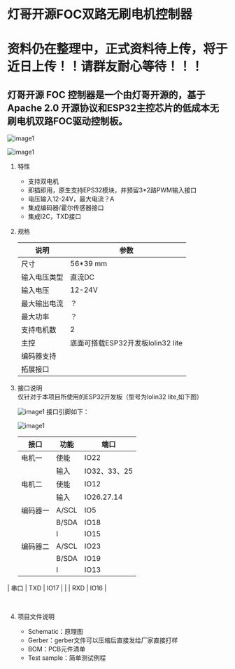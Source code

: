 

# 灯哥开源FOC双路无刷电机控制器

# **资料仍在整理中，正式资料待上传，将于近日上传！！请群友耐心等待！！！**

##   灯哥开源 FOC 控制器是一个由灯哥开源的，基于Apache 2.0 开源协议和ESP32主控芯片的低成本无刷电机双路FOC驱动控制板。

![image1](https://github.com/ToanTech/Deng-s-foc-controller/blob/main/pic/PAFOC_front.jpg)

![image1](https://github.com/ToanTech/Deng-s-foc-controller/blob/main/pic/PAFOC_back.jpg)

1. 特性

   * 支持双电机
   * 即插即用，原生支持EPS32模块，并预留3*2路PWM输入接口
   * 电压输入12-24V，最大电流？A
   * 集成编码器/霍尔传感器接口
   * 集成I2C，TXD接口

2. 规格

   | 说明         | 参数                              |
   | ------------ | --------------------------------- |
   | 尺寸         | 56*39 mm                          |
   | 输入电压类型 | 直流DC                            |
   | 输入电压     | 12-24V                            |
   | 最大输出电流 | ？                                |
   | 最大功率     | ？                                |
   | 支持电机数   | 2                                 |
   | 主控         | 底面可搭载ESP32开发板lolin32 lite |
   | 编码器支持   |                                   |
   | 拓展接口     |                                   |

3. 接口说明  
   仅针对于本项目所使用的ESP32开发板（型号为lolin32 lite,如下图）
   
   ![image1](https://github.com/ToanTech/Deng-s-foc-controller/blob/main/pic/lolin32_lite.jpg)
   接口引脚如下：

   ![image1](https://github.com/ToanTech/Deng-s-foc-controller/blob/main/pic/pafoc_interface.jpg)
   
   | 接口     | 功能  | 端口         |
   | -------- | ----- | ------------ |
   | 电机一   | 使能  | IO22         |
   |          | 输入  | IO32、33、25 |
   | 电机二   | 使能  | IO12         |
   |          | 输入  | IO26.27.14   |
   | 编码器一 | A/SCL | IO5          |
   |          | B/SDA | IO18         |
   |          | I     | IO15         |
   | 编码器二 | A/SCL | IO23         |
   |          | B/SDA | IO19         |
   |          | I     | IO13         |
| 串口     | TXD   | IO17         |
   |          | RXD   | IO16         |

   ​         
   
4. 项目文件说明

   * Schematic：原理图
   * Gerber：gerber文件可以压缩后直接发给厂家直接打样
   * BOM：PCB元件清单
   * Test sample：简单测试例程